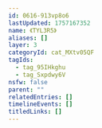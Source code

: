 ```yaml
---
id: 0616-913vp8o6
lastUpdated: 1757167352
name: 《TYL3R5》
aliases: []
layer: 3
categoryId: cat_MXtv05QF
tagIds:
  - tag_95IHkghu
  - tag_Sxpdwy6V
nsfw: false
parent: ""
relatedEntries: []
timelineEvents: []
titledLinks: []
---
```


